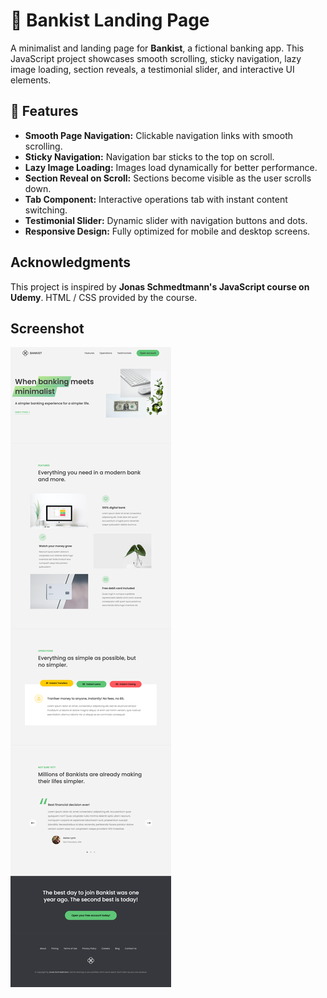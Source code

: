 # 🏦 Bankist Landing Page

A minimalist and landing page for **Bankist**, a fictional banking app. This JavaScript project showcases smooth scrolling, sticky navigation, lazy image loading, section reveals, a testimonial slider, and interactive UI elements.

## 🚀 Features

- **Smooth Page Navigation:** Clickable navigation links with smooth scrolling.
- **Sticky Navigation:** Navigation bar sticks to the top on scroll.
- **Lazy Image Loading:** Images load dynamically for better performance.
- **Section Reveal on Scroll:** Sections become visible as the user scrolls down.
- **Tab Component:** Interactive operations tab with instant content switching.
- **Testimonial Slider:** Dynamic slider with navigation buttons and dots.
- **Responsive Design:** Fully optimized for mobile and desktop screens.

## Acknowledgments

This project is inspired by **Jonas Schmedtmann's JavaScript course on Udemy**. HTML / CSS provided by the course.

## Screenshot

![Static Screenshot](bankist-landing-page.png)
